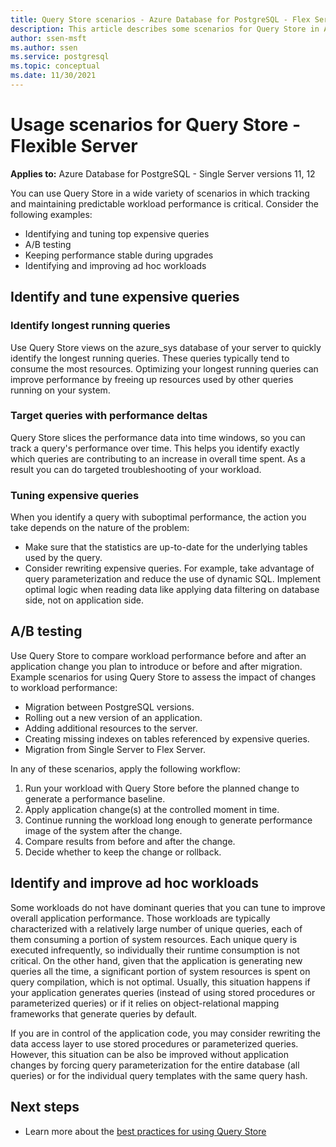 ```yaml
---
title: Query Store scenarios - Azure Database for PostgreSQL - Flex Server
description: This article describes some scenarios for Query Store in Azure Database for PostgreSQL - Flex Server.
author: ssen-msft
ms.author: ssen
ms.service: postgresql
ms.topic: conceptual
ms.date: 11/30/2021
---
```

# Usage scenarios for Query Store - Flexible Server

**Applies to:** Azure Database for PostgreSQL - Single Server versions 11, 12

You can use Query Store in a wide variety of scenarios in which tracking and maintaining predictable workload performance is critical. Consider the following examples: 
- Identifying and tuning top expensive queries 
- A/B testing 
- Keeping performance stable during upgrades 
- Identifying and improving ad hoc workloads 

## Identify and tune expensive queries 

### Identify longest running queries 
Use Query Store views on the azure_sys database of your server to quickly identify the longest running queries. These queries typically tend to consume the most resources. Optimizing your longest running queries can improve performance by freeing up resources used by other queries running on your system. 

### Target queries with performance deltas 
Query Store slices the performance data into time windows, so you can track a query's performance over time. This helps you identify exactly which queries are contributing to an increase in overall time spent. As a result you can do targeted troubleshooting of your workload.

### Tuning expensive queries 
When you identify a query with suboptimal performance, the action you take depends on the nature of the problem: 
- Make sure that the statistics are up-to-date for the underlying tables used by the query.
- Consider rewriting expensive queries. For example, take advantage of query parameterization and reduce the use of dynamic SQL. Implement optimal logic when reading data like applying data filtering on database side, not on application side. 


## A/B testing 
Use Query Store to compare workload performance before and after an application change you plan to introduce or before and after migration. Example scenarios for using Query Store to assess the impact of changes to workload performance: 
- Migration between PostgreSQL versions. 
- Rolling out a new version of an application. 
- Adding additional resources to the server. 
- Creating missing indexes on tables referenced by expensive queries. 
- Migration from Single Server to Flex Server. 
 
In any of these scenarios, apply the following workflow: 
1. Run your workload with Query Store before the planned change to generate a performance baseline. 
2. Apply application change(s) at the controlled moment in time. 
3. Continue running the workload long enough to generate performance image of the system after the change. 
4. Compare results from before and after the change. 
5. Decide whether to keep the change or rollback. 


## Identify and improve ad hoc workloads 
Some workloads do not have dominant queries that you can tune to improve overall application performance. Those workloads are typically characterized with a relatively large number of unique queries, each of them consuming a portion of system resources. Each unique query is executed infrequently, so individually their runtime consumption is not critical. On the other hand, given that the application is generating new queries all the time, a significant portion of system resources is spent on query compilation, which is not optimal. Usually, this situation happens if your application generates queries (instead of using stored procedures or parameterized queries) or if it relies on object-relational mapping frameworks that generate queries by default. 
 
If you are in control of the application code, you may consider rewriting the data access layer to use stored procedures or parameterized queries. However, this situation can be also be improved without application changes by forcing query parameterization for the entire database (all queries) or for the individual query templates with the same query hash. 

## Next steps
- Learn more about the [best practices for using Query Store](concepts-query-store-best-practices.md)
